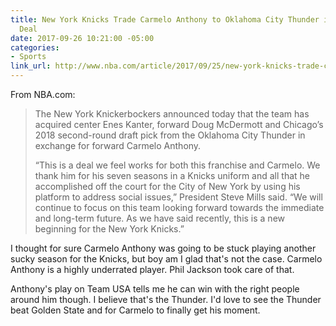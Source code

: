```yaml
---
title: New York Knicks Trade Carmelo Anthony to Oklahoma City Thunder in Three-Player
  Deal
date: 2017-09-26 10:21:00 -05:00
categories:
- Sports
link_url: http://www.nba.com/article/2017/09/25/new-york-knicks-trade-carmelo-anthony-oklahoma-city-thunder
---
```


From NBA.com:

> The New York Knickerbockers announced today that the team has acquired center Enes Kanter, forward Doug McDermott and Chicago’s 2018 second-round draft pick from the Oklahoma City Thunder in exchange for forward Carmelo Anthony.
>
> “This is a deal we feel works for both this franchise and Carmelo. We thank him for his seven seasons in a Knicks uniform and all that he accomplished off the court for the City of New York by using his platform to address social issues,” President Steve Mills said. “We will continue to focus on this team looking forward towards the immediate and long-term future. As we have said recently, this is a new beginning for the New York Knicks.”

I thought for sure Carmelo Anthony was going to be stuck playing another sucky season for the Knicks, but boy am I glad that's not the case. Carmelo Anthony is a highly underrated player. Phil Jackson took care of that. 

Anthony's play on Team USA tells me he can win with the right people around him though. I believe that's the Thunder. I'd love to see the Thunder beat Golden State and for Carmelo to finally get his moment.
